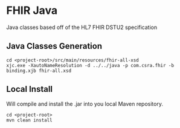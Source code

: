 # FHIR Java

Java classes based off of the HL7 FHIR DSTU2 specification

## Java Classes Generation

```
cd <project-root>/src/main/resources/fhir-all-xsd
xjc.exe -XautoNameResolution -d ../../java -p com.csra.fhir -b binding.xjb fhir-all.xsd
```

## Local Install

Will compile and install the .jar into you local Maven repository.

```
cd <project-root>
mvn clean install
```
